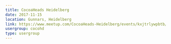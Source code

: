 ```yaml
---
title: CocoaHeads Heidelberg
date: 2017-11-15
location: Gunnars, Heidelberg
link: https://www.meetup.com/CocoaHeads-Heidelberg/events/kxjtrlywpbtb/
usergroup: cocohd
type: usergroup
---
```

